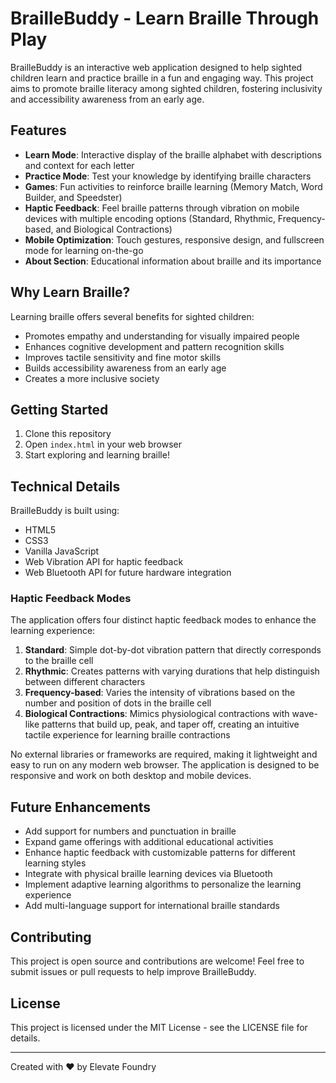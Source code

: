 # BrailleBuddy - Learn Braille Through Play

BrailleBuddy is an interactive web application designed to help sighted children learn and practice braille in a fun and engaging way. This project aims to promote braille literacy among sighted children, fostering inclusivity and accessibility awareness from an early age.

## Features

- **Learn Mode**: Interactive display of the braille alphabet with descriptions and context for each letter
- **Practice Mode**: Test your knowledge by identifying braille characters
- **Games**: Fun activities to reinforce braille learning (Memory Match, Word Builder, and Speedster)
- **Haptic Feedback**: Feel braille patterns through vibration on mobile devices with multiple encoding options (Standard, Rhythmic, Frequency-based, and Biological Contractions)
- **Mobile Optimization**: Touch gestures, responsive design, and fullscreen mode for learning on-the-go
- **About Section**: Educational information about braille and its importance

## Why Learn Braille?

Learning braille offers several benefits for sighted children:

- Promotes empathy and understanding for visually impaired people
- Enhances cognitive development and pattern recognition skills
- Improves tactile sensitivity and fine motor skills
- Builds accessibility awareness from an early age
- Creates a more inclusive society

## Getting Started

1. Clone this repository
2. Open `index.html` in your web browser
3. Start exploring and learning braille!

## Technical Details

BrailleBuddy is built using:
- HTML5
- CSS3
- Vanilla JavaScript
- Web Vibration API for haptic feedback
- Web Bluetooth API for future hardware integration

### Haptic Feedback Modes

The application offers four distinct haptic feedback modes to enhance the learning experience:

1. **Standard**: Simple dot-by-dot vibration pattern that directly corresponds to the braille cell
2. **Rhythmic**: Creates patterns with varying durations that help distinguish between different characters
3. **Frequency-based**: Varies the intensity of vibrations based on the number and position of dots in the braille cell
4. **Biological Contractions**: Mimics physiological contractions with wave-like patterns that build up, peak, and taper off, creating an intuitive tactile experience for learning braille contractions

No external libraries or frameworks are required, making it lightweight and easy to run on any modern web browser. The application is designed to be responsive and work on both desktop and mobile devices.

## Future Enhancements

- Add support for numbers and punctuation in braille
- Expand game offerings with additional educational activities
- Enhance haptic feedback with customizable patterns for different learning styles
- Integrate with physical braille learning devices via Bluetooth
- Implement adaptive learning algorithms to personalize the learning experience
- Add multi-language support for international braille standards

## Contributing

This project is open source and contributions are welcome! Feel free to submit issues or pull requests to help improve BrailleBuddy.

## License

This project is licensed under the MIT License - see the LICENSE file for details.

---

Created with ❤️ by Elevate Foundry

